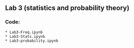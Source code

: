 ## Lab 3 (statistics and probability theory)
### Code:
    * Lab3-Freq.ipynb   
    * Lab3-Stats.ipynb
    * Lab3-probability.ipynb
